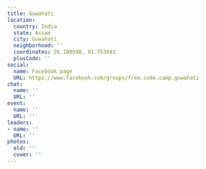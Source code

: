 ```yaml
---
title: Guwahati
location:
  country: India
  state: Assam
  city: Guwahati
  neighborhood: ''
  coordinates: 26.180598, 91.753943
  plusCode: ''
social:
  name: Facebook page
  URL: https://www.facebook.com/groups/free.code.camp.guwahati
chat:
  name: ''
  URL: ''
event:
  name: ''
  URL: ''
leaders:
- name: ''
  URL: ''
photos:
  old: ''
  cover: ''
---
```

